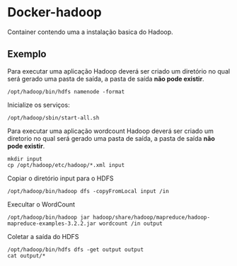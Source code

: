 # Docker-hadoop

Container contendo uma a instalação basica do Hadoop.

## Exemplo

Para executar uma aplicação Hadoop deverá ser criado um diretório no qual será gerado uma pasta de saída, a pasta de saída **não pode existir**.

```shell
/opt/hadoop/bin/hdfs namenode -format
```

Inicialize os serviços:

```shell
/opt/hadoop/sbin/start-all.sh
```

Para executar uma aplicação wordcount Hadoop deverá ser criado um diretorio no qual será gerado uma pasta de saída, a pasta de saída **não pode existir**.

```shell
mkdir input
cp /opt/hadoop/etc/hadoop/*.xml input
```

Copiar o diretório input para o HDFS

```shell
/opt/hadoop/bin/hadoop dfs -copyFromLocal input /in
```

Execultar o WordCount

```shell
/opt/hadoop/bin/hadoop jar hadoop/share/hadoop/mapreduce/hadoop-mapreduce-examples-3.2.2.jar wordcount /in output
```

Coletar a saída do HDFS

```shell
/opt/hadoop/bin/hdfs dfs -get output output
cat output/*
```